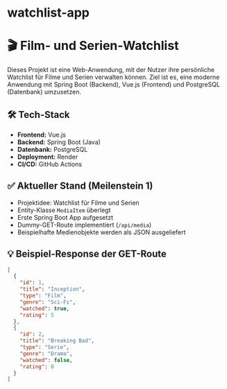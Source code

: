 # watchlist-app
# 🎬 Film- und Serien-Watchlist

Dieses Projekt ist eine Web-Anwendung, mit der Nutzer ihre persönliche Watchlist für Filme und Serien verwalten können. Ziel ist es, eine moderne Anwendung mit Spring Boot (Backend), Vue.js (Frontend) und PostgreSQL (Datenbank) umzusetzen.

## 🛠️ Tech-Stack

- **Frontend:** Vue.js
- **Backend:** Spring Boot (Java)
- **Datenbank:** PostgreSQL
- **Deployment:** Render
- **CI/CD:** GitHub Actions

## ✅ Aktueller Stand (Meilenstein 1)

- Projektidee: Watchlist für Filme und Serien
- Entity-Klasse `MediaItem` überlegt
- Erste Spring Boot App aufgesetzt
- Dummy-GET-Route implementiert (`/api/media`)
- Beispielhafte Medienobjekte werden als JSON ausgeliefert

## 💡 Beispiel-Response der GET-Route

```json
[
  {
    "id": 1,
    "title": "Inception",
    "type": "Film",
    "genre": "Sci-Fi",
    "watched": true,
    "rating": 5
  },
  {
    "id": 2,
    "title": "Breaking Bad",
    "type": "Serie",
    "genre": "Drama",
    "watched": false,
    "rating": 0
  }
]
